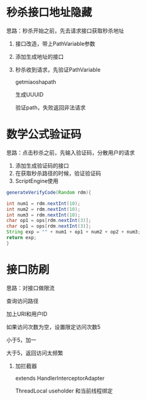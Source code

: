 # 秒杀接口地址隐藏

思路：秒杀开始之前，先去请求接口获取秒杀地址

1. 接口改造，带上PathVariable参数

2. 添加生成地址的接口

3. 秒杀收到请求，先验证PathVariable

   getmiaoshapath

   生成UUUID

   验证path，失败返回非法请求

# 数学公式验证码

思路：点击秒杀之前，先输入验证码，分散用户的请求

1. 添加生成验证码的接口
2. 在获取秒杀路径的时候，验证验证码
3. ScriptEngine使用

```java
generateVerifyCode(Random rdm){

int num1 = rdm.nextInt(10);
int num2 = rdm.nextInt(10);
int num3 = rdm.nextInt(10);
char op1 = ops[rdm.nextInt(3)];   
char op1 = ops[rdm.nextInt(3)];
String exp = "" + num1 + op1 + num2 + op2 + num3;
return exp;
}
```

# 接口防刷

思路：对接口做限流

查询访问路径

加上URI和用户ID

如果访问次数为空，设置限定访问次数5

小于5，加一

大于5，返回访问太频繁

1. 加拦截器

   extends HandlerInterceptorAdapter

   ThreadLocal<MiaoshaUser> useholder 和当前线程绑定

